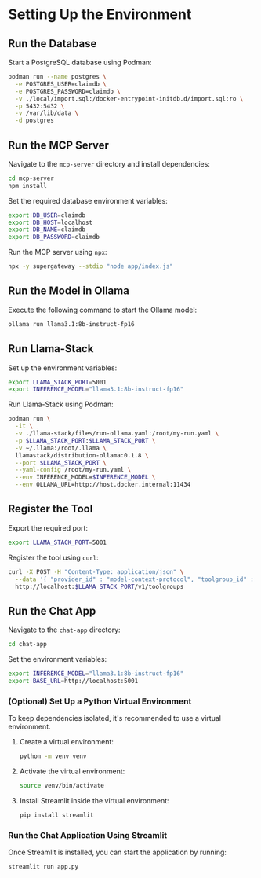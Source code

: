 # Setting Up the Environment

## Run the Database

Start a PostgreSQL database using Podman:

```sh
podman run --name postgres \
  -e POSTGRES_USER=claimdb \
  -e POSTGRES_PASSWORD=claimdb \
  -v ./local/import.sql:/docker-entrypoint-initdb.d/import.sql:ro \
  -p 5432:5432 \
  -v /var/lib/data \
  -d postgres
```

## Run the MCP Server

Navigate to the `mcp-server` directory and install dependencies:

```sh
cd mcp-server
npm install
```

Set the required database environment variables:

```sh
export DB_USER=claimdb
export DB_HOST=localhost
export DB_NAME=claimdb
export DB_PASSWORD=claimdb
```

Run the MCP server using `npx`:

```sh
npx -y supergateway --stdio "node app/index.js"
```

## Run the Model in Ollama

Execute the following command to start the Ollama model:

```sh
ollama run llama3.1:8b-instruct-fp16
```

## Run Llama-Stack

Set up the environment variables:

```sh
export LLAMA_STACK_PORT=5001
export INFERENCE_MODEL="llama3.1:8b-instruct-fp16"
```

Run Llama-Stack using Podman:

```sh
podman run \
  -it \
  -v ./llama-stack/files/run-ollama.yaml:/root/my-run.yaml \
  -p $LLAMA_STACK_PORT:$LLAMA_STACK_PORT \
  -v ~/.llama:/root/.llama \
  llamastack/distribution-ollama:0.1.8 \
  --port $LLAMA_STACK_PORT \
  --yaml-config /root/my-run.yaml \
  --env INFERENCE_MODEL=$INFERENCE_MODEL \
  --env OLLAMA_URL=http://host.docker.internal:11434
```

## Register the Tool

Export the required port:

```sh
export LLAMA_STACK_PORT=5001
```

Register the tool using `curl`:

```sh
curl -X POST -H "Content-Type: application/json" \
  --data '{ "provider_id" : "model-context-protocol", "toolgroup_id" : "mcp::orders-service", "mcp_endpoint" :{ "uri" : "http://host.containers.internal:8000/sse"}}' \
  http://localhost:$LLAMA_STACK_PORT/v1/toolgroups
```

## Run the Chat App

Navigate to the `chat-app` directory:

```sh
cd chat-app
```

Set the environment variables:

```sh
export INFERENCE_MODEL="llama3.1:8b-instruct-fp16"
export BASE_URL=http://localhost:5001
```

### **(Optional) Set Up a Python Virtual Environment**
To keep dependencies isolated, it's recommended to use a virtual environment.

1. Create a virtual environment:
   ```sh
   python -m venv venv
   ```
2. Activate the virtual environment:
     ```sh
     source venv/bin/activate
     ```


3. Install Streamlit inside the virtual environment:
   ```sh
   pip install streamlit
   ```

### **Run the Chat Application Using Streamlit**
Once Streamlit is installed, you can start the application by running:
```sh
streamlit run app.py
```
